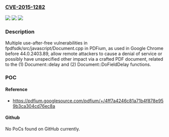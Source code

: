 ### [CVE-2015-1282](https://cve.mitre.org/cgi-bin/cvename.cgi?name=CVE-2015-1282)
![](https://img.shields.io/static/v1?label=Product&message=n%2Fa&color=blue)
![](https://img.shields.io/static/v1?label=Version&message=n%2Fa&color=blue)
![](https://img.shields.io/static/v1?label=Vulnerability&message=n%2Fa&color=brighgreen)

### Description

Multiple use-after-free vulnerabilities in fpdfsdk/src/javascript/Document.cpp in PDFium, as used in Google Chrome before 44.0.2403.89, allow remote attackers to cause a denial of service or possibly have unspecified other impact via a crafted PDF document, related to the (1) Document::delay and (2) Document::DoFieldDelay functions.

### POC

#### Reference
- https://pdfium.googlesource.com/pdfium/+/4ff7a4246c81a71b4f878e959b3ca304cd76ec8a

#### Github
No PoCs found on GitHub currently.

